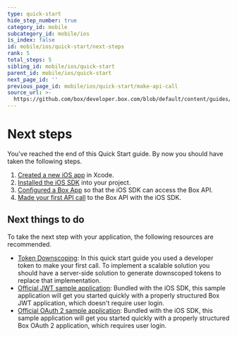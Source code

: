 ```yaml
---
type: quick-start
hide_step_number: true
category_id: mobile
subcategory_id: mobile/ios
is_index: false
id: mobile/ios/quick-start/next-steps
rank: 5
total_steps: 5
sibling_id: mobile/ios/quick-start
parent_id: mobile/ios/quick-start
next_page_id: ''
previous_page_id: mobile/ios/quick-start/make-api-call
source_url: >-
  https://github.com/box/developer.box.com/blob/default/content/guides/mobile/ios/quick-start/5-next-steps.md
---
```

# Next steps

You've reached the end of this Quick Start guide. By now you should have taken
the following steps.

1. [Created a new iOS app](g://mobile/ios/quick-start/create-ios-app/) in Xcode.
2. [Installed the iOS SDK](g://mobile/ios/quick-start/install-ios-sdk/)
   into your project.
3. [Configured a Box App](g://mobile/ios/quick-start/configure-box-app/)
   so that the iOS SDK can access the Box API.
4. [Made your first API call](g://mobile/ios/quick-start/make-api-call/)
   to the Box API with the iOS SDK.

## Next things to do

To take the next step with your application, the following resources are
recommended.

* [Token Downscoping](g://authentication/access-tokens/downscope/): In this
quick start guide you used a developer token to make your first call. To
implement a scalable solution you should have a server-side solution to
generate downscoped tokens to replace that implementation.
* [Official JWT sample application][sample-jwt]: Bundled with the iOS SDK, this
sample application will get you started quickly with a properly structured Box
JWT application, which doesn't require user login.
* [Official OAuth 2 sample application][sample-oauth]: Bundled with the iOS
SDK, this sample application will get you started quickly with a properly
structured Box OAuth 2 application, which requires user login.

[sample-jwt]: https://github.com/box/box-ios-sdk/tree/master/SampleApps/JWTSampleApp
[sample-oauth]: https://github.com/box/box-ios-sdk/tree/master/SampleApps/OAuth2SampleApp
